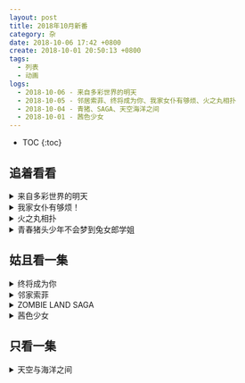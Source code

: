 ```yaml
---
layout: post
title: 2018年10月新番
category: 杂
date: 2018-10-06 17:42 +0800
create: 2018-10-01 20:50:13 +0800
tags:
  - 列表
  - 动画
logs:
  - 2018-10-06 - 来自多彩世界的明天
  - 2018-10-05 - 邻居索菲、终将成为你、我家女仆有够烦、火之丸相扑
  - 2018-10-04 - 青猪、SAGA、天空海洋之间
  - 2018-10-01 - 茜色少女
---
```


- TOC
{:toc}

## 追着看看

<details markdown="1">
<summary> 来自多彩世界的明天 </summary>

“我自己一个人也可以”，很多时候我也是这么想的。但是啊，少女啊，还是需要别人的帮助的吧？

回到了六十年前，和奶奶同一个时代。青春、魔法的故事。说真的，我超喜欢这种宿命式的展开的！

![](http://wx3.sinaimg.cn/large/740ca5e5gy1fvxqbmz0jgj20qe0qetcq.jpg)
*女主*

![](http://wx4.sinaimg.cn/large/740ca5e5gy1fvpepv1a9sj20nc0d4764.jpg)
*找到了颜色*

</details>

<details markdown="1">
<summary> 我家女仆有够烦！ </summary>

简直作画厨的天堂！虽然我不是作画厨，但是看到流畅的动作就是爽啊。

另外B站第一集开头删减了一分钟，主要是女主的背景——自卫队飞行员瞎了一只眼。

总之是一个稍微有点神经的萝莉控退役女军人和俄罗斯血统小萝莉之间的搞笑日常，非常搞笑啊~

</details>

<details markdown="1">
<summary> 火之丸相扑 </summary>

~~霜之哀伤，火之相扑~~

OP，真好听！很有节奏感，我现在不想看剧情只想去循环OP。

王道热血相扑番。套路很正~只剩一人的相扑社、被占领的道馆、开局打败并收复小弟和道馆之类的。

循环OP去了~

</details>

<details markdown="1">
<summary> 青春猪头少年不会梦到兔女郎学姐 </summary>

很有意思的故事。对我来说主要是人设讨喜。

![](https://i.loli.net/2018/10/04/5bb585fe5b330.png)
*这种环境下讨论兔女郎什么的性癖不太好吧？以及左下角老奶奶没人让座的么？*

男主这基友上来就有女朋友了，心疼男主一秒钟。（小说第一卷以后男主也有女朋友了！心疼我自己一秒钟）

![](https://i.loli.net/2018/10/04/5bb586b714451.png)
*对这种忧郁的妹子完全没有抵抗力啊*

去看了一下小说，到第三卷看不下去了。日轻那一套日本特色真是看得人反胃，处在特色中的主角们也不尝试反抗，而是服从——这个小团体容不下我了我去找下一个小团体，在男主的帮助下成功加入了另外的小团体真好啊~什么的。当然，不知道为什么成为了女权主义(?)的我开始很反感这种由一个男主来拯救那么多女生的桥段。

</details>

## 姑且看一集

<details markdown="1">
<summary> 终将成为你 </summary>

开局kirakira、抹布洗、土豆卡奈三连，幻视了~

总感觉，音响效果有点奇怪。气氛也有点奇怪，慢悠悠的没啥激情。感觉也会渐渐变成追不动的番吧。

</details>

<details markdown="1">
<summary> 邻家索菲 </summary>

五组出品，百合，硬核到OP全是啾啾啾的声音和啾啾啾的画面的那种。这只吸血鬼和某个珈百璃声音一样啊。貌似内容也和珈百璃差不太多。

![](https://i.loli.net/2018/10/05/5bb77596b4eeb.png)
*让我想起中国式青春*

</details>


<details markdown="1">
<summary> ZOMBIE LAND SAGA </summary>

A站独播，本渡枫出演，PV欺诈。看起来是个僵尸片，其实是个僵尸偶像片。女主开场两分钟就跪了。

出身于不同年代的僵尸少女们的故事也许会挺好看的，希望不是第一集表现出来的那样纯粹搞笑番吧。

</details>

<details markdown="1">
<summary> 茜色少女 </summary>

A站独播！emmmmm，但是人设不是很喜欢（这个老师好像刚从本子片场来的）；也不能说是不喜欢吧，主要是各种意义上的既视感严重。

这穿越了然后看到小动物的设定，你们是被选中的孩子么？

![](https://i.loli.net/2018/10/01/5bb21a8a725b7.jpg)
*yuyuyu 是你么？*

![](https://i.loli.net/2018/10/01/5bb21afedf025.png)
*拿着收音机变身？期待你的满开！*

![](https://i.loli.net/2018/10/01/5bb21bc001b12.jpg)
*士郎和红A，还是姐妹呢，貌似就是另一个世界的自己*

目前来看，还可以？就是人设不太行。

</details>

## 只看一集

<details markdown="1">
<summary> 天空与海洋之间 </summary>

所有鱼类（鲸鱼不是鱼类）从海洋中消失之后...因为【男女雇佣机会均等法】所以主角全是妹子...日本在宇宙中建了鱼塘来养鱼...

非常切合社会热点问题啊~

![](https://i.loli.net/2018/10/04/5bb5cd740e4d2.png)
*能开窗的火车？在一个有宇宙养鱼场的世界里？*

棒读？迫真手游宣传片。

哈子卡西！！！！！

<details>
